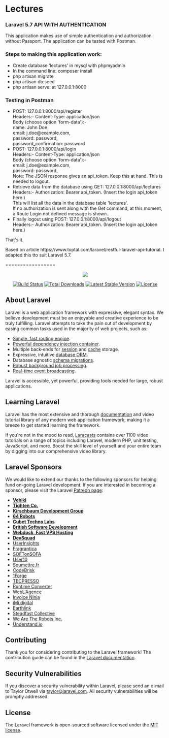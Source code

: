 <h1>Lectures</h1>
<h3>Laravel 5.7 API WITH AUTHENTICATION</h3>
<p>This application makes use of simple authentication and authorization without Passport. The application can be tested with Postman.</p>

<h3>Steps to making this application work:</h3>
<ul>
    <li>Create database 'lectures' in mysql with phpmyadmin</li>
    <li>In the command line: composer install</li>
    <li>php artisan migrate</li>
    <li>php artisan db:seed</li>
    <li>php artisan serve: at 127.0.0.1:8000</li>
</ul>

<h3>Testing in Postman</h3>
<ul>
    <li>POST: 127.0.0.1:8000/api/register</li>
    Headers:- Content-Type: application/json<br>
    Body (choose option 'form-data'):- <br>
        name: John Doe <br>
        email: j.doe@example.com, <br>
        password: password, <br>
        password_confirmation: password <br>
    <li>POST: 127.0.0.1:8000/api/login </li>
    Headers:- Content-Type: application/json<br>
    Body (choose option 'form-data'):- <br>
        email: j.doe@example.com, <br>
        password: password, <br>
    Note: The JSON response gives an api_token. Keep this at hand. This is needed to logout.
    <li>Retrieve data from the database using GET: 127.0.0.1:8000/api/lectures </li>
    Headers:- Authorization: Bearer api_token. (Insert the login api_token here.)<br>
    This will list all the data in the database table 'lectures'.<br>
    If no authorization is sent along with the Get command, at this moment, a Route Login not defined message is shown.
    <li>Finally logout using POST: 127.0.0.1:8000/api/logout</li>
    Headers:- Authorization: Bearer api_token. (Insert the login api_token here.)
</ul>

<p>That's it.</p>
<p>Based on article https://www.toptal.com/laravel/restful-laravel-api-tutorial. I adapted this tto suit Laravel 5.7. </p>


=================

<p align="center"><img src="https://laravel.com/assets/img/components/logo-laravel.svg"></p>

<p align="center">
<a href="https://travis-ci.org/laravel/framework"><img src="https://travis-ci.org/laravel/framework.svg" alt="Build Status"></a>
<a href="https://packagist.org/packages/laravel/framework"><img src="https://poser.pugx.org/laravel/framework/d/total.svg" alt="Total Downloads"></a>
<a href="https://packagist.org/packages/laravel/framework"><img src="https://poser.pugx.org/laravel/framework/v/stable.svg" alt="Latest Stable Version"></a>
<a href="https://packagist.org/packages/laravel/framework"><img src="https://poser.pugx.org/laravel/framework/license.svg" alt="License"></a>
</p>

## About Laravel

Laravel is a web application framework with expressive, elegant syntax. We believe development must be an enjoyable and creative experience to be truly fulfilling. Laravel attempts to take the pain out of development by easing common tasks used in the majority of web projects, such as:

- [Simple, fast routing engine](https://laravel.com/docs/routing).
- [Powerful dependency injection container](https://laravel.com/docs/container).
- Multiple back-ends for [session](https://laravel.com/docs/session) and [cache](https://laravel.com/docs/cache) storage.
- Expressive, intuitive [database ORM](https://laravel.com/docs/eloquent).
- Database agnostic [schema migrations](https://laravel.com/docs/migrations).
- [Robust background job processing](https://laravel.com/docs/queues).
- [Real-time event broadcasting](https://laravel.com/docs/broadcasting).

Laravel is accessible, yet powerful, providing tools needed for large, robust applications.

## Learning Laravel

Laravel has the most extensive and thorough [documentation](https://laravel.com/docs) and video tutorial library of any modern web application framework, making it a breeze to get started learning the framework.

If you're not in the mood to read, [Laracasts](https://laracasts.com) contains over 1100 video tutorials on a range of topics including Laravel, modern PHP, unit testing, JavaScript, and more. Boost the skill level of yourself and your entire team by digging into our comprehensive video library.

## Laravel Sponsors

We would like to extend our thanks to the following sponsors for helping fund on-going Laravel development. If you are interested in becoming a sponsor, please visit the Laravel [Patreon page](https://patreon.com/taylorotwell):

- **[Vehikl](https://vehikl.com/)**
- **[Tighten Co.](https://tighten.co)**
- **[Kirschbaum Development Group](https://kirschbaumdevelopment.com)**
- **[64 Robots](https://64robots.com)**
- **[Cubet Techno Labs](https://cubettech.com)**
- **[British Software Development](https://www.britishsoftware.co)**
- **[Webdock, Fast VPS Hosting](https://www.webdock.io/en)**
- **[DevSquad](https://devsquad.com)**
- [UserInsights](https://userinsights.com)
- [Fragrantica](https://www.fragrantica.com)
- [SOFTonSOFA](https://softonsofa.com/)
- [User10](https://user10.com)
- [Soumettre.fr](https://soumettre.fr/)
- [CodeBrisk](https://codebrisk.com)
- [1Forge](https://1forge.com)
- [TECPRESSO](https://tecpresso.co.jp/)
- [Runtime Converter](http://runtimeconverter.com/)
- [WebL'Agence](https://weblagence.com/)
- [Invoice Ninja](https://www.invoiceninja.com)
- [iMi digital](https://www.imi-digital.de/)
- [Earthlink](https://www.earthlink.ro/)
- [Steadfast Collective](https://steadfastcollective.com/)
- [We Are The Robots Inc.](https://watr.mx/)
- [Understand.io](https://www.understand.io/)

## Contributing

Thank you for considering contributing to the Laravel framework! The contribution guide can be found in the [Laravel documentation](https://laravel.com/docs/contributions).

## Security Vulnerabilities

If you discover a security vulnerability within Laravel, please send an e-mail to Taylor Otwell via [taylor@laravel.com](mailto:taylor@laravel.com). All security vulnerabilities will be promptly addressed.

## License

The Laravel framework is open-sourced software licensed under the [MIT license](https://opensource.org/licenses/MIT).
